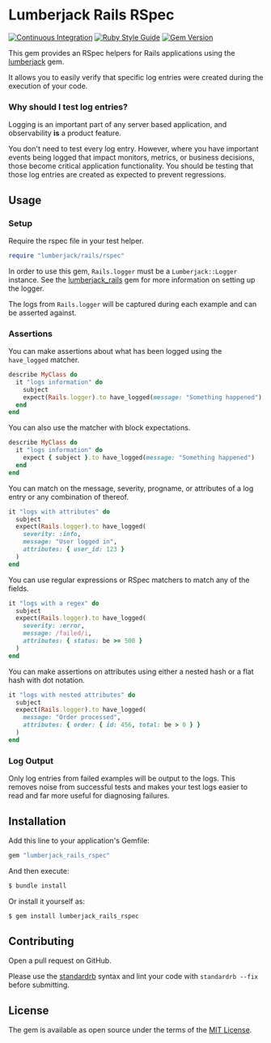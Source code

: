 # Lumberjack Rails RSpec

[![Continuous Integration](https://github.com/bdurand/lumberjack_rails_rspec/actions/workflows/continuous_integration.yml/badge.svg)](https://github.com/bdurand/lumberjack_rails_rspec/actions/workflows/continuous_integration.yml)
[![Ruby Style Guide](https://img.shields.io/badge/code_style-standard-brightgreen.svg)](https://github.com/testdouble/standard)
[![Gem Version](https://badge.fury.io/rb/lumberjack_rails_rspec.svg)](https://badge.fury.io/rb/lumberjack_rails_rspec)

This gem provides an RSpec helpers for Rails applications using the [lumberjack](https://github.com/bdurand/lumberjack) gem.

It allows you to easily verify that specific log entries were created during the execution of your code.

### Why should I test log entries?

Logging is an important part of any server based application, and observability __is__ a product feature.

You don't need to test every log entry. However, where you have important events being logged that impact monitors, metrics, or business decisions, those become critical application functionality. You should be testing that those log entries are created as expected to prevent regressions.

## Usage

### Setup

Require the rspec file in your test helper.

```ruby
require "lumberjack/rails/rspec"
```

In order to use this gem, `Rails.logger` must be a `Lumberjack::Logger` instance. See the [lumberjack_rails](https://github.com/bdurand/lumberjack_rails) gem for more information on setting up the logger.

The logs from `Rails.logger` will be captured during each example and can be asserted against.

### Assertions

You can make assertions about what has been logged using the `have_logged` matcher.

```ruby
describe MyClass do
  it "logs information" do
    subject
    expect(Rails.logger).to have_logged(message: "Something happened")
  end
end
```

You can also use the matcher with block expectations.

```ruby
describe MyClass do
  it "logs information" do
    expect { subject }.to have_logged(message: "Something happened")
  end
end
```

You can match on the message, severity, progname, or attributes of a log entry or any combination of thereof.

```ruby
it "logs with attributes" do
  subject
  expect(Rails.logger).to have_logged(
    severity: :info,
    message: "User logged in",
    attributes: { user_id: 123 }
  )
end
```

You can use regular expressions or RSpec matchers to match any of the fields.

```ruby
it "logs with a regex" do
  subject
  expect(Rails.logger).to have_logged(
    severity: :error,
    message: /failed/i,
    attributes: { status: be >= 500 }
  )
end
```

You can make assertions on attributes using either a nested hash or a flat hash with dot notation.

```ruby
it "logs with nested attributes" do
  subject
  expect(Rails.logger).to have_logged(
    message: "Order processed",
    attributes: { order: { id: 456, total: be > 0 } }
  )
end
```

### Log Output

Only log entries from failed examples will be output to the logs. This removes noise from successful tests and makes your test logs easier to read and far more useful for diagnosing failures.

## Installation

Add this line to your application's Gemfile:

```ruby
gem "lumberjack_rails_rspec"
```

And then execute:

```bash
$ bundle install
```

Or install it yourself as:

```bash
$ gem install lumberjack_rails_rspec
```

## Contributing

Open a pull request on GitHub.

Please use the [standardrb](https://github.com/testdouble/standard) syntax and lint your code with `standardrb --fix` before submitting.

## License

The gem is available as open source under the terms of the [MIT License](https://opensource.org/licenses/MIT).
